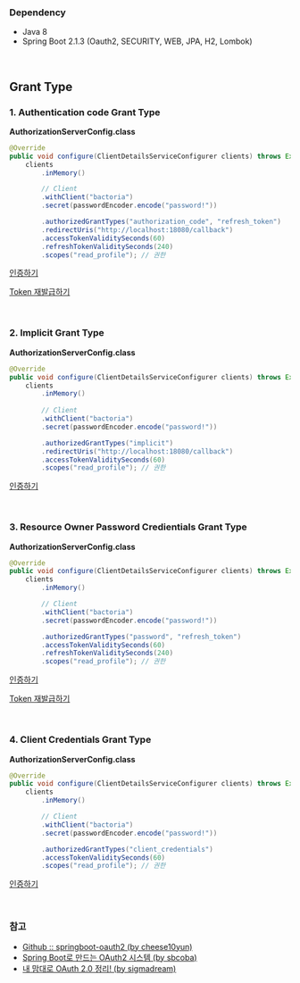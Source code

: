 ### Dependency

- Java 8
- Spring Boot 2.1.3 (Oauth2, SECURITY, WEB, JPA, H2, Lombok)

&nbsp;

## Grant Type

### 1. Authentication code Grant Type

**AuthorizationServerConfig.class**
```java
@Override
public void configure(ClientDetailsServiceConfigurer clients) throws Exception {
    clients
        .inMemory()

        // Client
        .withClient("bactoria")
        .secret(passwordEncoder.encode("password!"))

        .authorizedGrantTypes("authorization_code", "refresh_token")
        .redirectUris("http://localhost:18080/callback")
        .accessTokenValiditySeconds(60)
        .refreshTokenValiditySeconds(240)
        .scopes("read_profile"); // 권한
```

[인증하기](./src/main/java/me/bactoria/_25_OAuth2/httpRequest/1.%20Authentication%20Code%20Grant%20Type.http)

[Token 재발급하기](./src/main/java/me/bactoria/_25_OAuth2/httpRequest/5.%20Refresh%20Token.http)

&nbsp;
&nbsp;

### 2. Implicit Grant Type

**AuthorizationServerConfig.class**
```java
@Override
public void configure(ClientDetailsServiceConfigurer clients) throws Exception {    
    clients
        .inMemory()
            
        // Client            
        .withClient("bactoria")
        .secret(passwordEncoder.encode("password!"))

        .authorizedGrantTypes("implicit")
        .redirectUris("http://localhost:18080/callback")
        .accessTokenValiditySeconds(60)
        .scopes("read_profile"); // 권한
```

[인증하기](./src/main/java/me/bactoria/_25_OAuth2/httpRequest/2.%20Implicit%20Grant%20Type.http)

&nbsp;
&nbsp;

### 3. Resource Owner Password Credientials Grant Type

**AuthorizationServerConfig.class**
```java
@Override
public void configure(ClientDetailsServiceConfigurer clients) throws Exception {
    clients
        .inMemory()

        // Client
        .withClient("bactoria")
        .secret(passwordEncoder.encode("password!"))

        .authorizedGrantTypes("password", "refresh_token")
        .accessTokenValiditySeconds(60)
        .refreshTokenValiditySeconds(240)
        .scopes("read_profile"); // 권한
```

[인증하기](./src/main/java/me/bactoria/_25_OAuth2/httpRequest/3.%20Resource%20Owner%20Password%20Credentials%20Grant%20Type.http)

[Token 재발급하기](./src/main/java/me/bactoria/_25_OAuth2/httpRequest/5.%20Refresh%20Token.http)

&nbsp;
&nbsp;

### 4. Client Credentials Grant Type

**AuthorizationServerConfig.class**
```java
@Override
public void configure(ClientDetailsServiceConfigurer clients) throws Exception {
    clients
        .inMemory()

        // Client
        .withClient("bactoria")
        .secret(passwordEncoder.encode("password!"))

        .authorizedGrantTypes("client_credentials")
        .accessTokenValiditySeconds(60)
        .scopes("read_profile"); // 권한
```

[인증하기](./src/main/java/me/bactoria/_25_OAuth2/httpRequest/4.%20Client%20Credentials%20Grant%20Type.http)

&nbsp;
&nbsp;

### 참고

- [Github :: springboot-oauth2 (by cheese10yun)](https://github.com/cheese10yun/springboot-oauth2)
- [Spring Boot로 만드는 OAuth2 시스템 (by sbcoba)](https://brunch.co.kr/@sbcoba/1)
- [내 맘대로 OAuth 2.0 정리! (by sigmadream)](http://blog.weirdx.io/post/39955)

